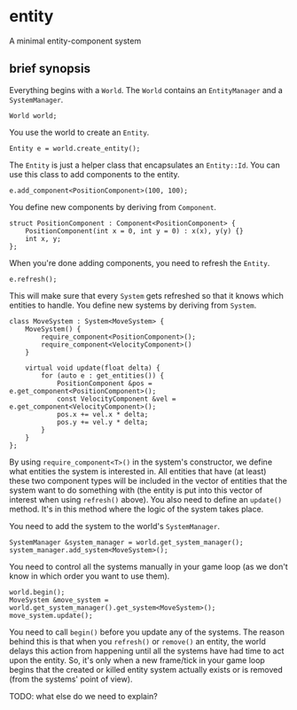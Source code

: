 entity
======

A minimal entity-component system

brief synopsis
--------------
Everything begins with a `World`. The `World` contains an `EntityManager` and a `SystemManager`.

    World world;

You use the world to create an `Entity`.

    Entity e = world.create_entity();

The `Entity` is just a helper class that encapsulates an `Entity::Id`. You can use this class
to add components to the entity.

    e.add_component<PositionComponent>(100, 100);

You define new components by deriving from `Component`.

    struct PositionComponent : Component<PositionComponent> {
        PositionComponent(int x = 0, int y = 0) : x(x), y(y) {}
        int x, y;
    };

When you're done adding components, you need to refresh the `Entity`.

    e.refresh();

This will make sure that every `System` gets refreshed so that it knows which entities to handle.
You define new systems by deriving from `System`.

    class MoveSystem : System<MoveSystem> {
        MoveSystem() {
            require_component<PositionComponent>();
            require_component<VelocityComponent>()
        }

        virtual void update(float delta) {
            for (auto e : get_entities()) {
                PositionComponent &pos = e.get_component<PositionComponent>();
                const VelocityComponent &vel = e.get_component<VelocityComponent>();
                pos.x += vel.x * delta;
                pos.y += vel.y * delta;
            }
        }
    };

By using `require_component<T>()` in the system's constructor, we define what entities the system is interested in.
All entities that have (at least) these two component types will be included in the vector of entities that the system
want to do something with (the entity is put into this vector of interest when using `refresh()` above). You also need
to define an `update()` method. It's in this method where the logic of the system takes place.

You need to add the system to the world's `SystemManager`.

    SystemManager &system_manager = world.get_system_manager();
    system_manager.add_system<MoveSystem>();

You need to control all the systems manually in your game loop (as we don't know in which order you want to use them).

    world.begin();
    MoveSystem &move_system = world.get_system_manager().get_system<MoveSystem>();
    move_system.update();

You need to call `begin()` before you update any of the systems. The reason behind this is that when you `refresh()` or `remove()`
an entity, the world delays this action from happening until all the systems have had time to act upon the entity. So, it's only when
a new frame/tick in your game loop begins that the created or killed entity system actually exists or is removed (from the systems' point of view).

TODO: what else do we need to explain?

